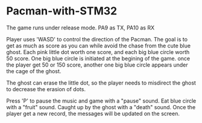 # Pacman-with-STM32

The game runs under release mode.
PA9 as TX, PA10 as RX

Player uses 'WASD' to control the direction of the Pacman. The goal is to get as much as score as you can while avoid the chase from the cute blue ghost.
Each pink little dot worth one score, and each big blue circle worth 50 score.
One big blue circle is initiated at the begining of the game. once the player get 50 or 150 score, another one big blue circle appears under the cage of the ghost.

The ghost can erase the little dot, so the player needs to misdirect the ghost to decrease the erasion of dots.

Press 'P' to pause the music and game with a "pause" sound.
Eat blue circle with a "fruit" sound.
Caught up by the ghost with a "death" sound.
Once the player get a new record, the messages will be updated on the screen.
